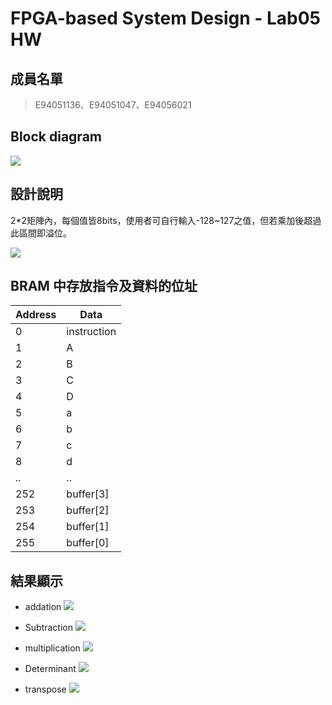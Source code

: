 FPGA-based System Design - Lab05 HW
===

## 成員名單
>E94051136、E94051047、E94056021  
>

## Block diagram
![](https://i.imgur.com/q9aSMJY.jpg)

## 設計說明
2*2矩陣內，每個值皆8bits，使用者可自行輸入-128~127之值，但若乘加後超過此區間即溢位。

![](https://i.imgur.com/NCFP7Kt.png)





## BRAM 中存放指令及資料的位址

| Address | Data |
| -------- | -------- | 
|0|instruction| 
|1|A|
|2|B|
|3|C|
|4|D|
|5|a|
|6|b|
|7|c|
|8|d|
|..|..|
|252|buffer[3]|
|253|buffer[2]|
|254|buffer[1]|
|255|buffer[0]|




## 結果顯示
* addation
![](https://i.imgur.com/ZdcuAV6.jpg)

* Subtraction
![](https://i.imgur.com/FfozKpt.jpg)

* multiplication
![](https://i.imgur.com/qJvputu.jpg)

* Determinant
![](https://i.imgur.com/Im6SpKt.jpg)

* transpose
![](https://i.imgur.com/xqaxNyw.jpg)





